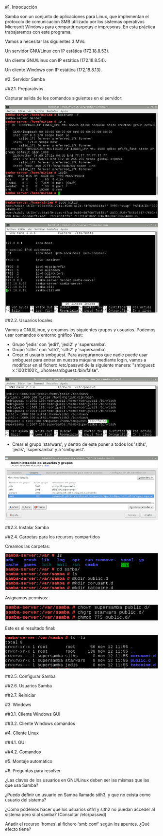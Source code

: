 #1. Introducción

Samba son un conjunto de aplicaciones para Linux, que implementan el protocolo de comunicación SMB utilizado por los sistemas operativos Microsoft Windows para compartir carpetas e impresoras. En esta práctica trabajaremos con este programa.

Vamos a necesitar las siguientes 3 MVs:

Un servidor GNU/Linux con IP estática (172.18.8.53).
 
Un cliente GNU/Linux con IP estática (172.18.8.54). 

Un cliente Windows con IP estática (172.18.8.13). 
 
#2. Servidor Samba

##2.1. Preparativos

Capturar salida de los comandos siguientes en el servidor:

![imagen](images/1.png)

![imagen](images/2.png)

![imagen](images/3.png)

##2.2. Usuarios locales

Vamos a GNU/Linux, y creamos los siguientes grupos y usuarios. Podemos usar comandos o entorno gráfico Yast:

* Grupo 'jedis' con 'jedi1', 'jedi2' y 'supersamba'.
* Grupo 'siths' con 'sith1', 'sith2' y 'supersamba'.
* Crear el usuario smbguest. Para asegurarnos que nadie puede usar smbguest para entrar en nuestra máquina mediante login, vamos a modificar en el fichero /etc/passwd de la siguiente manera: "smbguest: x :1001:1001:,,,:/home/smbguest:/bin/false".

![imagen](images/5.png)

* Crear el grupo 'starwars', y dentro de este poner a todos los 'siths', 'jedis', 'supersamba' y a 'smbguest'.

![imagen](images/4.png)

##2.3. Instalar Samba

##2.4. Carpetas para los recursos compartidos

Creamos las carpetas:

![imagen](images/7.png)

Asignamos permisos:

![imagen](images/8.png)

Este es el resultado final:

![imagen](images/11.png)

##2.5. Configurar Samba

##2.6. Usuarios Samba

##2.7. Reiniciar

#3. Windows

##3.1. Cliente Windows GUI

##3.2. Cliente Windows comandos

#4. Cliente Linux

##4.1. GUI

##4.2. Comandos

#5. Montaje automático

#6. Preguntas para resolver

¿Las claves de los usuarios en GNU/Linux deben ser las mismas que las que usa Samba?

¿Puedo definir un usuario en Samba llamado sith3, y que no exista como usuario del sistema?

¿Cómo podemos hacer que los usuarios sith1 y sith2 no puedan acceder al sistema pero sí al samba? (Consultar /etc/passwd)

Añadir el recurso 'homes' al fichero 'smb.conf' según los apuntes. ¿Qué efecto tiene?
